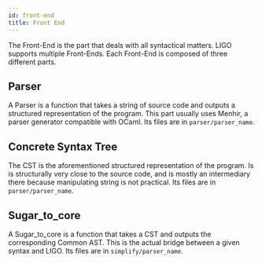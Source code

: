 ```yaml
---
id: front-end
title: Front End
---
```


The Front-End is the part that deals with all syntactical matters. LIGO supports multiple Front-Ends. Each Front-End is composed of three different parts.
## Parser
A Parser is a function that takes a string of source code and outputs a structured representation of the program. This part usually uses Menhir, a parser generator compatible with OCaml.
Its files are in `parser/parser_name`.
## Concrete Syntax Tree
The CST is the aforementioned structured representation of the program. Is is structurally very close to the source code, and is mostly an intermediary there because manipulating string is not practical.
Its files are in `parser/parser_name`.
## Sugar_to_core
A Sugar_to_core is a function that takes a CST and outputs the corresponding Common AST. This is the actual bridge between a given syntax and LIGO.
Its files are in `simplify/parser_name`.
